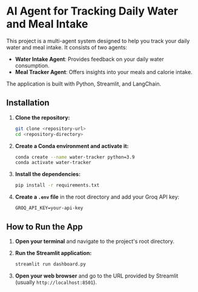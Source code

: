 # AI Agent for Tracking Daily Water and Meal Intake

This project is a multi-agent system designed to help you track your daily water and meal intake. It consists of two agents:

*   **Water Intake Agent**: Provides feedback on your daily water consumption.
*   **Meal Tracker Agent**: Offers insights into your meals and calorie intake.

The application is built with Python, Streamlit, and LangChain.

## Installation

1.  **Clone the repository:**
    ```bash
    git clone <repository-url>
    cd <repository-directory>
    ```

2.  **Create a Conda environment and activate it:**
    ```bash
    conda create --name water-tracker python=3.9
    conda activate water-tracker
    ```

3.  **Install the dependencies:**
    ```bash
    pip install -r requirements.txt
    ```

4.  **Create a `.env` file** in the root directory and add your Groq API key:
    ```
    GROQ_API_KEY=your-api-key
    ```

## How to Run the App

1.  **Open your terminal** and navigate to the project's root directory.

2.  **Run the Streamlit application:**
    ```bash
    streamlit run dashboard.py
    ```

3.  **Open your web browser** and go to the URL provided by Streamlit (usually `http://localhost:8501`).

